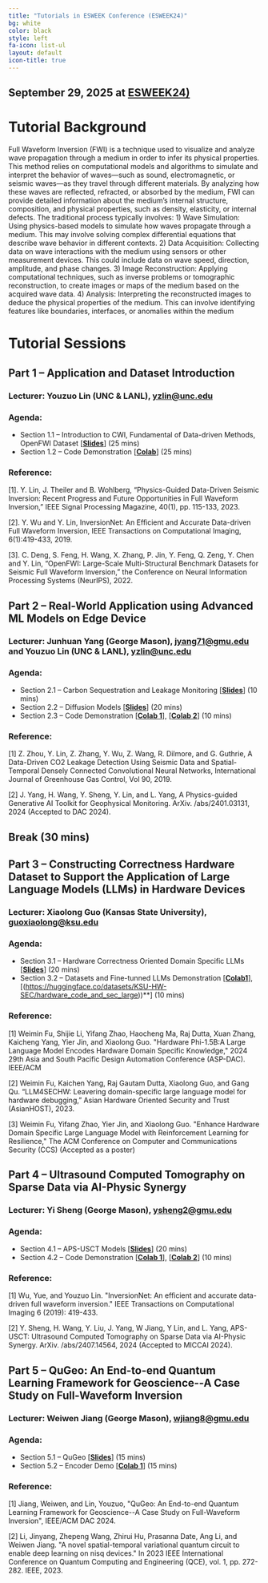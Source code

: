 ```yaml
---
title: "Tutorials in ESWEEK Conference (ESWEEK24)"
bg: white
color: black
style: left
fa-icon: list-ul
layout: default
icon-title: true
---
```

 
<div style="text-align:center;">
  <span class="fa-stack subtlecircle" style="font-size:64px; background:rgba(0,128,0,0.1)">
    <i class="fa fa-circle fa-stack-2x text-white"></i>
    <i class="fa fa-server fa-stack-1x text-green"></i>
  </span>
</div>

## September 29, 2025 at **[ESWEEK24)]( https://esweek.org/tutorials/)**

<!-- <div style="text-align:center;">
  <a href="https://www.hyatt.com/en-US/hotel/washington/hyatt-regency-bellevue-on-seattles-eastside/belle"><img width="800px" src="img/virtual.jpg"/></a>
  &nbsp;  &nbsp;  &nbsp;  &nbsp;
</div> -->



<!-- ### Overview -->
# Tutorial Background
Full Waveform Inversion (FWI) is a technique used to visualize and analyze wave propagation through a medium
in order to infer its physical properties. This method relies on computational models and algorithms to simulate and interpret
the behavior of waves—such as sound, electromagnetic, or seismic waves—as they travel through different materials. By
analyzing how these waves are reflected, refracted, or absorbed by the medium, FWI can provide detailed information about
the medium’s internal structure, composition, and physical properties, such as density, elasticity, or internal defects. The
traditional process typically involves: 1) Wave Simulation: Using physics-based models to simulate how waves propagate
through a medium. This may involve solving complex differential equations that describe wave behavior in different contexts.
2) Data Acquisition: Collecting data on wave interactions with the medium using sensors or other measurement devices. This
could include data on wave speed, direction, amplitude, and phase changes. 3) Image Reconstruction: Applying computational techniques, such as inverse problems or tomographic
reconstruction, to create images or maps of the medium based on the acquired wave data. 4) Analysis: Interpreting the
reconstructed images to deduce the physical properties of the medium. This can involve identifying features like boundaries,
interfaces, or anomalies within the medium


# Tutorial Sessions
## Part 1 – Application and Dataset Introduction
### Lecturer: Youzuo Lin (UNC & LANL), yzlin@unc.edu
### Agenda:
* Section 1.1 – Introduction to CWI, Fundamental of Data-driven Methods, OpenFWI Dataset [**[Slides](https://drive.google.com/file/d/1iBbGfBlBxUBt__i8SP5fYqfyRB96hZI7/view?usp=sharing)**] (25 mins)
* Section 1.2 – Code Demonstration [**[Colab](https://openfwi-lanl.github.io/tutorial/#/)**] (25 mins) 

### Reference: 
[1]. Y. Lin, J. Theiler and B. Wohlberg, “Physics-Guided Data-Driven Seismic Inversion: Recent Progress and Future Opportunities in Full Waveform Inversion,” IEEE Signal Processing Magazine, 40(1), pp. 115-133, 2023.

[2]. Y. Wu and Y. Lin, InversionNet: An Efficient and Accurate Data-driven Full Waveform Inversion, IEEE Transactions on Computational Imaging, 6(1):419-433, 2019.

[3]. C. Deng, S. Feng, H. Wang, X. Zhang, P. Jin, Y. Feng, Q. Zeng, Y. Chen and Y. Lin, “OpenFWI: Large-Scale Multi-Structural Benchmark Datasets for Seismic Full Waveform Inversion,” the Conference on Neural Information Processing Systems (NeurIPS), 2022.


## Part 2 – Real-World Application using Advanced ML Models on Edge Device 

### Lecturer: Junhuan Yang (George Mason), jyang71@gmu.edu and Youzuo Lin (UNC & LANL), yzlin@unc.edu

### Agenda:
* Section 2.1 – Carbon Sequestration and Leakage Monitoring [**[Slides](https://drive.google.com/file/d/1iBbGfBlBxUBt__i8SP5fYqfyRB96hZI7/view?usp=sharing)**] (10 mins)
* Section 2.2 – Diffusion Models [**[Slides](https://drive.google.com/file/d/1Cn1fnrliTQLMxPW_Ukv3efkatTMNRQ31/view?usp=sharing)**] (20 mins)
* Section 2.3 – Code Demonstration [**[Colab 1](https://colab.research.google.com/drive/1RpxFVnEXv62a4ZQuB-0X-bjxh6f14OY9?usp=sharing)**], [**[Colab 2](https://colab.research.google.com/drive/1rMcR1W3BJa75UUFXVE6BIEBhNB6PgvxP?usp=sharing)**]  (10 mins)

### Reference:
[1] Z. Zhou, Y. Lin, Z. Zhang, Y. Wu, Z. Wang, R. Dilmore, and G. Guthrie, A Data-Driven CO2 Leakage Detection Using Seismic Data and Spatial-Temporal Densely Connected Convolutional Neural Networks, International Journal of Greenhouse Gas Control, Vol 90, 2019.

[2] J. Yang, H. Wang, Y. Sheng, Y. Lin,  and L. Yang, A Physics-guided Generative AI Toolkit for Geophysical Monitoring. ArXiv. /abs/2401.03131, 2024 (Accepted to DAC 2024).



## Break (30 mins)

## Part 3 – Constructing Correctness Hardware Dataset to Support the Application of Large Language Models (LLMs) in Hardware Devices 

### Lecturer:  Xiaolong Guo (Kansas State University), guoxiaolong@ksu.edu

### Agenda:
* Section 3.1 – Hardware Correctness Oriented Domain Specific LLMs [**[Slides](https://drive.google.com/drive/folders/18Ajli4xkAikpc1jLXb25LocQtl3EeSlo?usp=drive_link)**] (20 mins)
* Section 3.2 – Datasets and Fine-tunned LLMs Demonstration [**[Colab1](https://huggingface.co/datasets/KSU-HW-SEC/LLM4SecHW-OSHD)**], [(https://huggingface.co/datasets/KSU-HW-SEC/hardware_code_and_sec_large))**] (10 mins)

### Reference:
[1] Weimin Fu, Shijie Li, Yifang Zhao, Haocheng Ma, Raj Dutta, Xuan Zhang, Kaicheng Yang, Yier Jin, and Xiaolong Guo. "Hardware Phi-1.5B:A Large Language Model Encodes Hardware Domain Specific Knowledge," 2024 29th Asia and South Pacific Design Automation Conference (ASP-DAC). IEEE/ACM

[2] Weimin Fu, Kaichen Yang, Raj Gautam Dutta, Xiaolong Guo, and Gang Qu. “LLM4SECHW: Leavering domain-specific large language model for hardware debugging,” Asian Hardware Oriented Security and Trust (AsianHOST), 2023.

[3] Weimin Fu, Yifang Zhao, Yier Jin, and Xiaolong Guo. "Enhance Hardware Domain Specific Large Language Model with Reinforcement Learning for Resilience," The ACM Conference on Computer and Communications Security (CCS) (Accepted as a poster)



## Part 4 – Ultrasound Computed Tomography on Sparse Data via AI-Physic Synergy 

### Lecturer: Yi Sheng (George Mason), ysheng2@gmu.edu

### Agenda:
* Section 4.1 – APS-USCT Models [**[Slides](https://drive.google.com/file/d/1Cn1fnrliTQLMxPW_Ukv3efkatTMNRQ31/view?usp=sharing)**] (20 mins)
* Section 4.2 – Code Demonstration [**[Colab 1](https://colab.research.google.com/drive/1RpxFVnEXv62a4ZQuB-0X-bjxh6f14OY9?usp=sharing)**], [**[Colab 2](https://colab.research.google.com/drive/1rMcR1W3BJa75UUFXVE6BIEBhNB6PgvxP?usp=sharing)**]  (10 mins)

### Reference:
[1] Wu, Yue, and Youzuo Lin. "InversionNet: An efficient and accurate data-driven full waveform inversion." IEEE Transactions on Computational Imaging 6 (2019): 419-433.

[2] Y. Sheng, H. Wang, Y. Liu, J. Yang, W Jiang, Y Lin,  and L. Yang, APS-USCT: Ultrasound Computed Tomography on Sparse Data via AI-Physic Synergy. ArXiv. /abs/2407.14564, 2024 (Accepted to MICCAI 2024).




## Part 5 – QuGeo: An End-to-end Quantum Learning Framework for Geoscience--A Case Study on Full-Waveform Inversion

### Lecturer: Weiwen Jiang (George Mason), wjiang8@gmu.edu

### Agenda:
* Section 5.1 – QuGeo [**[Slides](https://drive.google.com/file/d/1Cn1fnrliTQLMxPW_Ukv3efkatTMNRQ31/view?usp=sharing)**] (15 mins)
* Section 5.2 – Encoder Demo [**[Colab 1](https://colab.research.google.com/drive/1kvsoocfuNbs2T7KIR4QkcSWy96ge-QA-?usp=sharing)**]  (15 mins)

### Reference:
[1] Jiang, Weiwen, and Lin, Youzuo, "QuGeo: An End-to-end Quantum Learning Framework for Geoscience--A Case Study on Full-Waveform Inversion", IEEE/ACM DAC 2024.

[2] Li, Jinyang, Zhepeng Wang, Zhirui Hu, Prasanna Date, Ang Li, and Weiwen Jiang. "A novel spatial-temporal variational quantum circuit to enable deep learning on nisq devices." In 2023 IEEE International Conference on Quantum Computing and Engineering (QCE), vol. 1, pp. 272-282. IEEE, 2023.


<!-- Abstract
We are currently living in the Noisy Intermediate-Scale Quantum (NISQ) era, where noise and scalability are well-known and crucial issues. We have been witnessing the rapid development of superconducting quantum computers, which gradually alleviates scalability issues where we have quantum computer with 433 qubits from IBM. However, the high noise in quantum computing is still a barrier to the use of quantum computing in real-world applications. For ibm_belem processor, the qubits error is at the level of 10^-4 to 10^-2.
Although they have great potential to work well on a fixed noise level, the change of noise will make the pre-designed noise-aware solution useless and incur high overhead for solution adaptation. Unfortunately, the noises on quantum devices are unstable. -->

<!-- objective
The objective of the proposed workshop on the unstable noise of quantum computing is to address one of the most significant challenges in the development of quantum computing, which is the issue of unstable noise. The workshop aims to bring together experts and researchers from different backgrounds to explore and share their insights on this critical problem. The objective is to provide a platform to discuss different approaches to mitigating noise, including error-correction techniques, noise-reducing algorithms, and hardware improvements.

The detailed objectives are listed as follows:
* Develop a comprehensive understanding of the current state of research on unstable noise in quantum computing.
* Provide a platform for researchers and industry experts to present and discuss their latest findings and insights on mitigating unstable noise in quantum computing.
* Foster collaboration among researchers and industry experts to develop novel techniques and strategies for addressing unstable noise in quantum computing.
* Facilitate discussions on the limitations of current techniques and identify areas where further research is needed.
* Encourage the development of reproducible quantum computing systems that can effectively mitigate unstable noise.
* Provide an opportunity for attendees to network and build new collaborations in the field of quantum computing. -->



<!-- 
<div style="text-align:center;">
  <p>
    <a href="qccc-cfp.txt">
      <i class="fa fa-file-text-o">&nbsp;<b>Download the QCCC-22 CFP </b></i>
    </a>
  </p>
</div> -->

<!-- 

### Proposed Tutorial

Our objective with this tutorial is to provide our audience with a solid starting point, equipping them with the knowledge and resources to embark on their own research endeavors. We anticipate that the insights gained from this tutorial will empower participants to pursue their research aspirations effectively. Particularly, we will deliver a research presentation regarding our R&D as well as a hands-on tutorial to go through our openly released software package and datasets. We will demonstrate how to solve wave imaging on various computing environments including both GPUs clusters and edge devices. The topics would be of great interest to students and faculty members from data science, computational imaging, and computational mathematics, as well as to practitioners from industry. This tutorial will be a hands-on demonstration to guide participants through the concepts and practical implementation using Python codes within the Jupyter Notebook.

### Target Audiences

Entry-level to mid-career graduate students, with a strong interest in imaging science and machine learning, and with a foundational understanding of inverse theory, fundamental deep-learning techniques, and basic Python programming skills. These prerequisites will ensure that participants can fully engage with and benefit from the material presented.

## Tentative Agenda:

### Part 1. Theory, Models, and Data Availability (50 mins), Lecturer: Youzuo (UNC)
* Section 1.1 – Introduction to FWI, fundamental to data-driven methods, OpenFWI dataset (Youzuo, 25 mins)
* Section 1.2 – Step-by-step code demonstration (Youzuo, 25 mins)

### Part 2. Advanced ML models with demonstration on Edge Device (60 mins), Lecturer: Junhuan Yang (George Mason) and Youzuo Lin (UNC)
* Section 2.1 – Hybrid Model (Youzuo, 15 mins), and Diffusion models (Junhuan, 20 mins) 
* Section 2.2 – Step-by-step code demonstration on edge device (Junhuan, 20 mins)

## Reference
1. Y. Lin, J. Theiler and B. Wohlberg, “Physics-Guided Data-Driven Seismic Inversion: Recent Progress and Future Opportunities in Full Waveform Inversion,” *IEEE Signal Processing Magazine*, 40(1), pp. 115-133, 2023.

2. C. Deng, S. Feng, H. Wang, X. Zhang, P. Jin, Y. Feng, Q. Zeng, Y. Chen and Y. Lin, "OpenFWI: Large-Scale Multi-Structural Benchmark Datasets for Seismic Full Waveform Inversion," *the Conference on Neural Information Processing Systems (NeurIPS)*, 2022. -->


<!-- <script type='text/javascript' id='clustrmaps' src='//cdn.clustrmaps.com/map_v2.js?cl=ffffff&w=300&t=tt&d=cIhgYH1fFbP-ZJ070ZjU28sR5hr_iWckMoZ9Qd3Yw1c&co=1a6ea8'></script> -->
